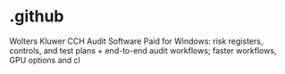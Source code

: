 # .github
Wolters Kluwer CCH Audit Software Paid for Windows: risk registers, controls, and test plans + end-to-end audit workflows; faster workflows, GPU options and cl
